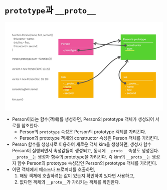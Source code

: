 # `prototype`과 `__proto__`



![](..\images\prototype.PNG)

+ Person이라는 함수(객체)를 생성하면, Person의 prototype 객체가 생성되어 서로를 참조한다.
  + Person의 `prototype` 속성은 Person의 prototype 객체를 가리킨다.
  + Person의 prototype 객체의 constructor 속성은 Person 객체를 가리킨다.
+ Person 함수를 생성자로 이용하여 새로운 객체 kim을 생성하면, 생성자 함수 Person이 실행되면서 속성값들이 생성되고, 동시에 `__proto__` 속성도 생성된다. `__proto__`는 생성자 함수의 prototype을 가리킨다. 즉 kim의 `__proto__`는 생성자 함수 Person의 prototype 속성값인 Person의 prototype 객체를 가리킨다.
+ 어떤 객체에서 메소드나 프로퍼티를 호출하면,
  1. 해당 객체에 호출하려는 값이 있는지 확인하여 있다면 사용하고,
  2. 없다면 객체의 `__proto__`가 가리키는 객체를 확인한다.